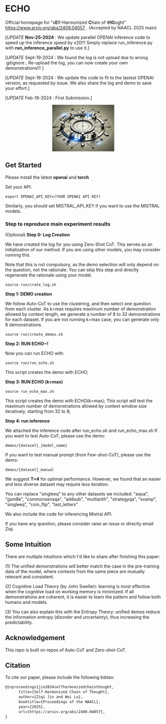 # ECHO 
Official homepage for "s**E**lf-Harmonized **C**hain of t**HO**ught" https://www.arxiv.org/abs/2409.04057 . (Accepted by NAACL 2025 main)

[_UPDATE_ **Nov-25-2024** : We update parallel OPENAI inference code to speed up the inference speed by x20!!! Simply replace run_inference.py with **run_inference_parallel.py** to use it.]

[_UPDATE_ Sept-19-2024 : We found the log is not upload due to wrong .gitignore ; Re-upload the log, you can now create your own demonstrations!!! ]

[_UPDATE_ Sept-16-2024 : We update the code to fit to the lastest OPENAI version, as requested by issue. We also share the log and demo to save your effort.]

[_UPDATE_ Feb-16-2024 : First Submission.]

<div align="center">
<img src="echo.webp" width="200" height="150">
</div>

## Get Started

Please install the latest __openai__ and __torch__

Set your API:

```
export OPENAI_API_KEY=(YOUR OPENAI API KEY)
```

Similarly, you should set MISTRAL_API_KEY if you want to use the MISTRAL models.

### Step to reproduce main experiment results

(Optional) **Step 0: Log Creation** 

We have created the log for you using Zero-Shot CoT. This serves as an initialization of our method. If you are using other models, you may consider running this.

Note that this is not compulsory, as the demo selection will only depend on the question, not the rationale. You can skip this step and directly regenerate the rationale using your model.
```
source run/crate_log.sh
```

**Step 1: DEMO creation** 

We follow Auto-CoT to use the clustering, and then select one question from each cluster.
As k=max requires maximum number of demonstration allowed by context length, we generate a number of 8 to 32 demonstrations for each dataset. If you are not running k=max case, you can generate only 8 demonstrations.

```
source run/create_demos.sh
```

**Step 2: RUN ECHO~!**

Now you can run ECHO with
```
source run/run_echo.sh
```

This script creates the demo with ECHO;

**Step 3: RUN ECHO (k=max)**

```
source run_echo_max.sh
```

This script creates the demo with ECHO(k=max); This script will test the maximum number of demonstrations allowed by context window size iteratively, starting from 32 to 8;

**Step 4: run inference**

We attached the inference code after run_echo.sh and run_echo_max.sh
If you want to test Auto-CoT, please use the demo: 
```
demos/{dataset}_{model_name}
```
If you want to test manual prompt (from Few-shot-CoT), please use the demo: 
```
demos/{dataset}_manual
```
We suggest **T=4** for optimal performance. However, we found that an easier and less diverse dataset may require less iteration.

You can replace "singleeq" to any other datasets we included: "aqua", "gsm8k", "commonsensqa", "addsub", "multiarith",  "strategyqa", "svamp", "singleeq", "coin_flip", "last_letters"

We also include the code for inferencing Mistral API.

If you have any question, please consider raise an issue or directly email Ziqi.

## Some Intuition

There are multiple intuitions which I'd like to share after finishing this paper:

(1) The unified demonstrations will better match the case in the pre-training data of the model, where contexts from the same piece are mutually relevant and consistent.

(2) Cognitive Load Theory (by John Sweller): learning is most effective when the cognitive load on working memory is minimized. If all demonstrations are coherent, it is easier to learn the pattern and follow both humans and models.

(3) You can also explain this with the Entropy Theory: unified demos reduce the information entropy (disorder and uncertainty), thus increasing the predictability.

## Acknowledgement

This repo is built on repos of Auto-CoT and Zero-shot-CoT.

## Citation

To cite our paper, please include the following bibtex:

```
@inproceedings{jin2024selfharmonizedchainthought,
      title={Self-Harmonized Chain of Thought}, 
      author={Ziqi Jin and Wei Lu},
      booktitle={Proceedings of the NAACL},
      year={2025},
      url={https://arxiv.org/abs/2409.04057}, 
}
```
